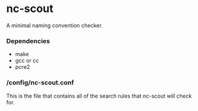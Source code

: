 # nc-scout
A minimal naming convention checker.

### Dependencies
* make
* gcc or cc
* pcre2

### /config/nc-scout.conf 
This is the file that contains all of the search rules that nc-scout will check for.


